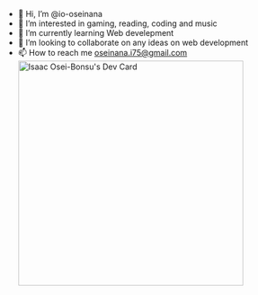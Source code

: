 - 👋 Hi, I’m @io-oseinana
- 👀 I’m interested in gaming, reading, coding and music
- 🌱 I’m currently learning Web develepment
- 💞️ I’m looking to collaborate on any ideas on web development
- 📫 How to reach me oseinana.i75@gmail.com
<a href="https://app.daily.dev/OseiNana"><img src="https://api.daily.dev/devcards/6b191cc9ff1d41d7973fe1db63d71a00.png?r=5ro" width="400" alt="Isaac Osei-Bonsu's Dev Card"/></a>


<!---
io-oseinana/io-oseinana is a ✨ special ✨ repository because its `README.md` (this file) appears on your GitHub profile.
You can click the Preview link to take a look at your changes.
--->
